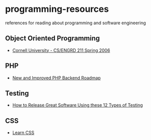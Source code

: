 # programming-resources
references for reading about programming and software engineering


## Object Oriented Programming

* [Cornell University - CS/ENGRD 211 Spring 2006](https://www.cs.cornell.edu/courses/cs211/2006sp/)


## PHP

* [New and Improved PHP Backend Roadmap](https://hackernoon.com/new-and-improved-php-backend-roadmap)


## Testing

* [How to Release Great Software Using these 12 Types of Testing](https://hackernoon.com/how-to-release-great-software-using-these-12-types-of-testing)

## CSS

* [Learn CSS](https://web.dev/learn/css)
